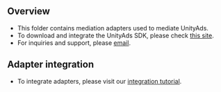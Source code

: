 ## Overview
  * This folder contains mediation adapters used to mediate UnityAds.
  * To download and integrate the UnityAds SDK, please check [this site](https://github.com/Unity-Technologies/unity-ads-ios).
  * For inquiries and support, please [email](unityads-support@unity3d.com).
  
## Adapter integration
  * To integrate adapters, please visit our [integration tutorial](https://developers.mopub.com/docs/ios/integrating-networks/).

